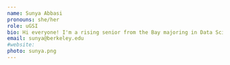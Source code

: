 ```yaml
---
name: Sunya Abbasi
pronouns: she/her
role: uGSI
bio: Hi everyone! I'm a rising senior from the Bay majoring in Data Science and minoring in Demography. Looking forward to getting to know you all over the Summer!
email: sunya@berkeley.edu
#website:
photo: sunya.png
---
```

